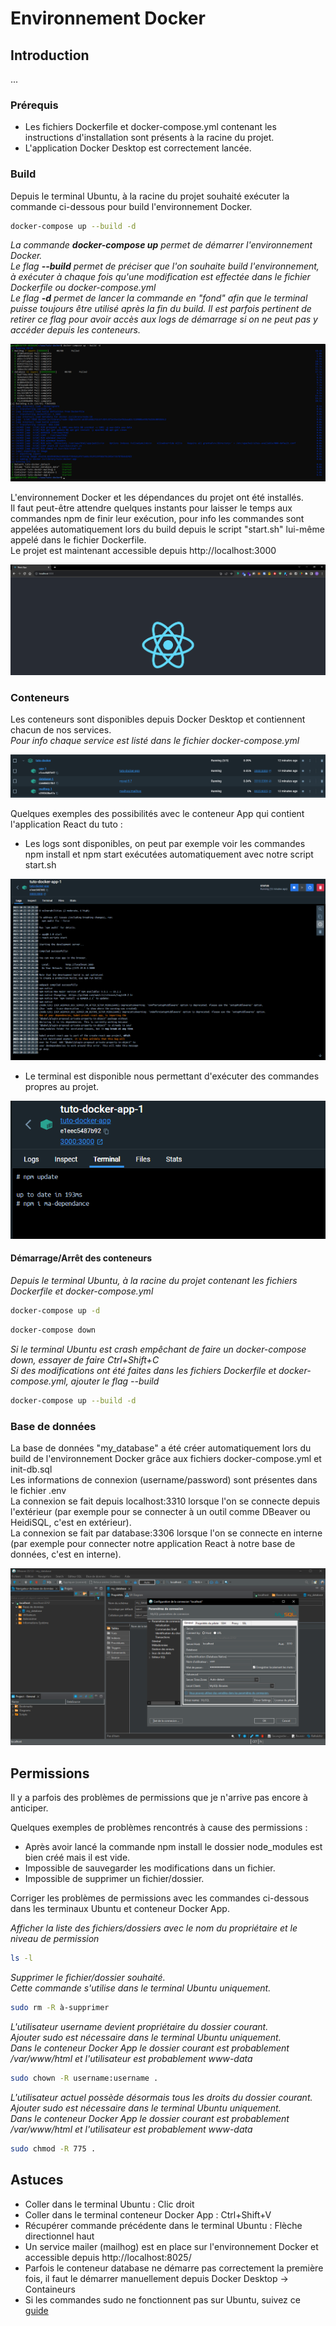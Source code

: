 # Environnement Docker

## Introduction
...

### Prérequis
- Les fichiers Dockerfile et docker-compose.yml contenant les instructions d'installation sont présents à la racine du projet.
- L'application Docker Desktop est correctement lancée.

### Build
Depuis le terminal Ubuntu, à la racine du projet souhaité exécuter la commande ci-dessous pour build l'environnement Docker.
```bash
docker-compose up --build -d
```
*La commande **docker-compose up** permet de démarrer l'environnement Docker.*\
*Le flag **--build** permet de préciser que l'on souhaite build l'environnement, à exécuter à chaque fois qu'une modification est effectée dans le fichier Dockerfile ou docker-compose.yml*\
*Le flag **-d** permet de lancer la commande en "fond" afin que le terminal puisse toujours être utilisé après la fin du build. Il est parfois pertinent de retirer ce flag pour avoir accès aux logs de démarrage si on ne peut pas y accéder depuis les conteneurs.*

![](img/Screenshot_7.png)

L'environnement Docker et les dépendances du projet ont été installés.\
Il faut peut-être attendre quelques instants pour laisser le temps aux commandes npm de finir leur exécution, pour info les commandes sont appelées automatiquement lors du build depuis le script "start.sh" lui-même appelé dans le fichier Dockerfile.\
Le projet est maintenant accessible depuis http://localhost:3000

![](img/Screenshot_8.png)

### Conteneurs
Les conteneurs sont disponibles depuis Docker Desktop et contiennent chacun de nos services.\
*Pour info chaque service est listé dans le fichier docker-compose.yml*

![](img/Screenshot_9.png)

Quelques exemples des possibilités avec le conteneur App qui contient l'application React du tuto :
- Les logs sont disponibles, on peut par exemple voir les commandes npm install et npm start exécutées automatiquement avec notre script start.sh

![](img/Screenshot_10.png)
- Le terminal est disponible nous permettant d'exécuter des commandes propres au projet.

![](img/Screenshot_11.png)

#### Démarrage/Arrêt des conteneurs
*Depuis le terminal Ubuntu, à la racine du projet contenant les fichiers Dockerfile et docker-compose.yml*
```bash
docker-compose up -d
```
```bash
docker-compose down
```
*Si le terminal Ubuntu est crash empêchant de faire un docker-compose down, essayer de faire Ctrl+Shift+C*\
*Si des modifications ont été faites dans les fichiers Dockerfile et docker-compose.yml, ajouter le flag --build*
```bash
docker-compose up --build -d
```

### Base de données
La base de données "my_database" a été créer automatiquement lors du build de l'environnement Docker grâce aux fichiers docker-compose.yml et init-db.sql\
Les informations de connexion (username/password) sont présentes dans le fichier .env\
La connexion se fait depuis localhost:3310 lorsque l'on se connecte depuis l'extérieur (par exemple pour se connecter à un outil comme DBeaver ou HeidiSQL, c'est en extérieur).\
La connexion se fait par database:3306 lorsque l'on se connecte en interne (par exemple pour connecter notre application React à notre base de données, c'est en interne).

![](img/Screenshot_12.png)

## Permissions
Il y a parfois des problèmes de permissions que je n'arrive pas encore à anticiper.

Quelques exemples de problèmes rencontrés à cause des permissions :
- Après avoir lancé la commande npm install le dossier node_modules est bien créé mais il est vide.
- Impossible de sauvegarder les modifications dans un fichier.
- Impossible de supprimer un fichier/dossier.

Corriger les problèmes de permissions avec les commandes ci-dessous dans les terminaux Ubuntu et conteneur Docker App.

*Afficher la liste des fichiers/dossiers avec le nom du propriétaire et le niveau de permission*
```bash
ls -l
```
*Supprimer le fichier/dossier souhaité.*\
*Cette commande s'utilise dans le terminal Ubuntu uniquement.*
```bash
sudo rm -R à-supprimer
```
*L'utilisateur username devient propriétaire du dossier courant.*\
*Ajouter sudo est nécessaire dans le terminal Ubuntu uniquement.*\
*Dans le conteneur Docker App le dossier courant est probablement /var/www/html et l'utilisateur est probablement www-data*
```bash
sudo chown -R username:username .
```
*L'utilisateur actuel possède désormais tous les droits du dossier courant.*\
*Ajouter sudo est nécessaire dans le terminal Ubuntu uniquement.*\
*Dans le conteneur Docker App le dossier courant est probablement /var/www/html et l'utilisateur est probablement www-data*
```bash
sudo chmod -R 775 .
```

## Astuces
- Coller dans le terminal Ubuntu : Clic droit
- Coller dans le terminal conteneur Docker App : Ctrl+Shift+V
- Récupérer commande précédente dans le terminal Ubuntu : Flèche directionnel haut
- Un service mailer (mailhog) est en place sur l'environnement Docker et accessible depuis http://localhost:8025/
- Parfois le conteneur database ne démarre pas correctement la première fois, il faut le démarrer manuellement depuis Docker Desktop -> Containeurs
- Si les commandes sudo ne fonctionnent pas sur Ubuntu, suivez ce [guide](https://www.it-connect.fr/commande-sudo-comment-configurer-sudoers-sous-linux/)
